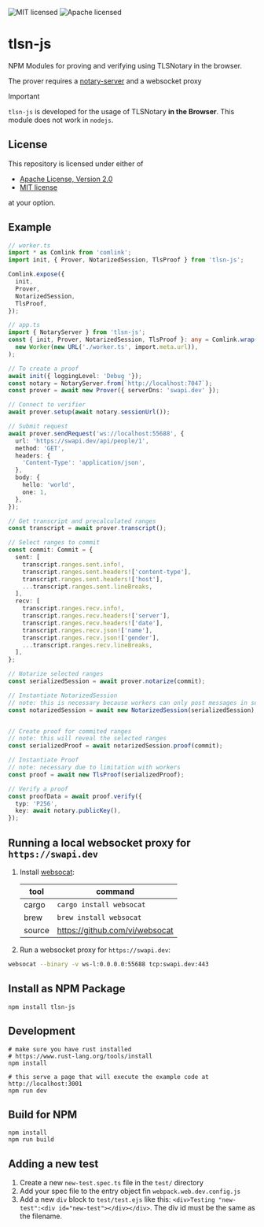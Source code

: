 ![MIT licensed][mit-badge]
![Apache licensed][apache-badge]

[mit-badge]: https://img.shields.io/badge/license-MIT-blue.svg
[apache-badge]: https://img.shields.io/github/license/saltstack/salt

# tlsn-js

NPM Modules for proving and verifying using TLSNotary in the browser.

The prover requires a [notary-server](https://github.com/tlsnotary/notary-server) and a websocket proxy

> [!IMPORTANT]
> `tlsn-js` is developed for the usage of TLSNotary **in the Browser**. This module does not work in `nodejs`.

## License
This repository is licensed under either of

- [Apache License, Version 2.0](http://www.apache.org/licenses/LICENSE-2.0)
- [MIT license](http://opensource.org/licenses/MIT)

at your option.

## Example
```ts
// worker.ts
import * as Comlink from 'comlink';
import init, { Prover, NotarizedSession, TlsProof } from 'tlsn-js';

Comlink.expose({
  init,
  Prover,
  NotarizedSession,
  TlsProof,
});

```
```ts
// app.ts
import { NotaryServer } from 'tlsn-js';
const { init, Prover, NotarizedSession, TlsProof }: any = Comlink.wrap(
  new Worker(new URL('./worker.ts', import.meta.url)),
);

// To create a proof
await init({ loggingLevel: 'Debug '});
const notary = NotaryServer.from(`http://localhost:7047`);
const prover = await new Prover({ serverDns: 'swapi.dev' });

// Connect to verifier
await prover.setup(await notary.sessionUrl());

// Submit request
await prover.sendRequest('ws://localhost:55688', {
  url: 'https://swapi.dev/api/people/1',
  method: 'GET',
  headers: {
    'Content-Type': 'application/json',
  },
  body: {
    hello: 'world',
    one: 1,
  },
});

// Get transcript and precalculated ranges
const transcript = await prover.transcript();

// Select ranges to commit 
const commit: Commit = {
  sent: [
    transcript.ranges.sent.info!,
    transcript.ranges.sent.headers!['content-type'],
    transcript.ranges.sent.headers!['host'],
    ...transcript.ranges.sent.lineBreaks,
  ],
  recv: [
    transcript.ranges.recv.info!,
    transcript.ranges.recv.headers!['server'],
    transcript.ranges.recv.headers!['date'],
    transcript.ranges.recv.json!['name'],
    transcript.ranges.recv.json!['gender'],
    ...transcript.ranges.recv.lineBreaks,
  ],
};

// Notarize selected ranges
const serializedSession = await prover.notarize(commit);

// Instantiate NotarizedSession
// note: this is necessary because workers can only post messages in serializable values
const notarizedSession = await new NotarizedSession(serializedSession);


// Create proof for commited ranges
// note: this will reveal the selected ranges
const serializedProof = await notarizedSession.proof(commit);

// Instantiate Proof
// note: necessary due to limitation with workers
const proof = await new TlsProof(serializedProof);

// Verify a proof
const proofData = await proof.verify({
  typ: 'P256',
  key: await notary.publicKey(),
});
```

## Running a local websocket proxy for `https://swapi.dev`

1. Install [websocat](https://github.com/vi/websocat):

    | tool   | command                        |
    | ------ | ------------------------------ |
    | cargo  | `cargo install websocat`       |
    | brew   | `brew install websocat`        |
    | source | https://github.com/vi/websocat |

2. Run a websocket proxy for `https://swapi.dev`:
```sh
websocat --binary -v ws-l:0.0.0.0:55688 tcp:swapi.dev:443
```

## Install as NPM Package

```
npm install tlsn-js
```

## Development

```
# make sure you have rust installed
# https://www.rust-lang.org/tools/install
npm install

# this serve a page that will execute the example code at http://localhost:3001 
npm run dev
```

## Build for NPM

```
npm install
npm run build
```

## Adding a new test
1. Create a new `new-test.spec.ts` file in the `test/` directory
2. Add your spec file to the entry object fin `webpack.web.dev.config.js`
3. Add a new `div` block to `test/test.ejs` like this: `<div>Testing "new-test":<div id="new-test"></div></div>`. The div id must be the same as the filename.


